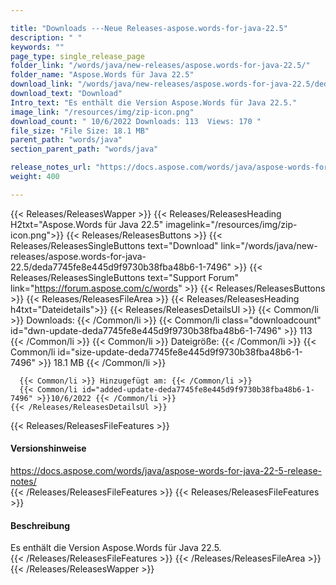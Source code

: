 ```yaml
---

title: "Downloads ---Neue Releases-aspose.words-for-java-22.5"
description: " "
keywords: ""
page_type: single_release_page
folder_link: "/words/java/new-releases/aspose.words-for-java-22.5/"
folder_name: "Aspose.Words für Java 22.5"
download_link: "/words/java/new-releases/aspose.words-for-java-22.5/deda7745fe8e445d9f9730b38fba48b6-1-7496"
download_text: "Download"
Intro_text: "Es enthält die Version Aspose.Words für Java 22.5."
image_link: "/resources/img/zip-icon.png"
download_count: " 10/6/2022 Downloads: 113  Views: 170 "
file_size: "File Size: 18.1 MB"
parent_path: "words/java"
section_parent_path: "words/java"

release_notes_url: "https://docs.aspose.com/words/java/aspose-words-for-java-22-5-release-notes/"
weight: 400

---
```


{{< Releases/ReleasesWapper >}}
  {{< Releases/ReleasesHeading H2txt="Aspose.Words für Java 22.5" imagelink="/resources/img/zip-icon.png">}}
  {{< Releases/ReleasesButtons >}}
    {{< Releases/ReleasesSingleButtons text="Download" link="/words/java/new-releases/aspose.words-for-java-22.5/deda7745fe8e445d9f9730b38fba48b6-1-7496" >}}
    {{< Releases/ReleasesSingleButtons text="Support Forum" link="https://forum.aspose.com/c/words" >}}
  {{< Releases/ReleasesButtons >}}
  {{< Releases/ReleasesFileArea >}}
    {{< Releases/ReleasesHeading h4txt="Dateidetails">}}
    {{< Releases/ReleasesDetailsUl >}}
      {{< Common/li >}} Downloads: {{< /Common/li >}}
      {{< Common/li class="downloadcount" id="dwn-update-deda7745fe8e445d9f9730b38fba48b6-1-7496" >}} 113 {{< /Common/li >}}
      {{< Common/li >}} Dateigröße: {{< /Common/li >}}
      {{< Common/li id="size-update-deda7745fe8e445d9f9730b38fba48b6-1-7496" >}} 18.1 MB {{< /Common/li >}}

      {{< Common/li >}} Hinzugefügt am: {{< /Common/li >}}
      {{< Common/li id="added-update-deda7745fe8e445d9f9730b38fba48b6-1-7496" >}}10/6/2022 {{< /Common/li >}}
    {{< /Releases/ReleasesDetailsUl >}}

  {{< Releases/ReleasesFileFeatures >}}
      <h4>Versionshinweise</h4><div> <a href='https://docs.aspose.com/words/java/aspose-words-for-java-22-5-release-notes/'>https://docs.aspose.com/words/java/aspose-words-for-java-22-5-release-notes/</a></div>
  {{< /Releases/ReleasesFileFeatures >}}
  {{< Releases/ReleasesFileFeatures >}}
      <h4>Beschreibung</h4><div class="HTMLDescription"> Es enthält die Version Aspose.Words für Java 22.5.</div>
  {{< /Releases/ReleasesFileFeatures >}}
 {{< /Releases/ReleasesFileArea >}}
{{< /Releases/ReleasesWapper >}}



